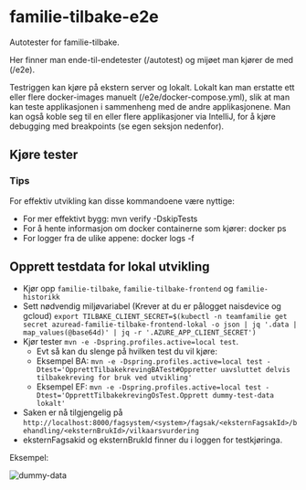 # familie-tilbake-e2e
Autotester for familie-tilbake.

Her finner man ende-til-endetester (/autotest) og mijøet man kjører de med (/e2e).

Testriggen kan kjøre på ekstern server og lokalt. Lokalt kan man erstatte ett eller flere docker-images manuelt (/e2e/docker-compose.yml), slik at man kan teste applikasjonen i sammenheng med de andre applikasjonene. Man kan også koble seg til en eller flere applikasjoner via IntelliJ, for å kjøre debugging med breakpoints (se egen seksjon nedenfor).

## Kjøre tester
### Tips

For effektiv utvikling kan disse kommandoene være nyttige:

* For mer effektivt bygg: mvn verify -DskipTests
* For å hente informasjon om docker containerne som kjører: docker ps
* For logger fra de ulike appene: docker logs <docker-id> -f

## Opprett testdata for lokal utvikling
- Kjør opp `familie-tilbake`, `familie-tilbake-frontend` og `familie-historikk`
- Sett nødvendig miljøvariabel (Krever at du er pålogget naisdevice og gcloud) `export TILBAKE_CLIENT_SECRET=$(kubectl -n teamfamilie get secret azuread-familie-tilbake-frontend-lokal -o json | jq '.data | map_values(@base64d)' | jq -r '.AZURE_APP_CLIENT_SECRET')`
- Kjør tester `mvn -e -Dspring.profiles.active=local test`. 
  - Evt så kan du slenge på hvilken test du vil kjøre:
  - Eksempel BA: `mvn -e -Dspring.profiles.active=local test -Dtest='OpprettTilbakekrevingBATest#Oppretter uavsluttet delvis tilbakekreving for bruk ved utvikling'`
  - Eksempel EF: `mvn -e -Dspring.profiles.active=local test -Dtest='OpprettTilbakekrevingOsTest.Opprett dummy-test-data lokalt'`
- Saken er nå tilgjengelig på `http://localhost:8000/fagsystem/<system>/fagsak/<eksternFagsakId>/behandling/<eksternBrukId>/vilkaarsvurdering`
- eksternFagsakid og eksternBrukId finner du i loggen for testkjøringa.


Eksempel: 

![dummy-data](https://user-images.githubusercontent.com/402915/204290705-75996d85-6967-427f-80f7-e3d6532527c7.png)